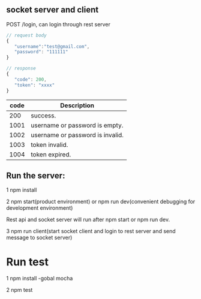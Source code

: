 ## socket server and client
 <p> POST /login, can login through rest server
 
 ```javascript
 // request body
 {
    "username":"test@gmail.com",
    "password": "111111"
 }

 // response
 {
    "code": 200,
    "token": "xxxx"
}
```

code | Description
------|------------
200  | success.
1001 | username or password is empty.
1002 | username or password is invalid.
1003 | token invalid.
1004 | token expired.

## Run the server:
<p>1 npm install
<p>2 npm start(product environment) or npm run dev(convenient debugging for development environment) 
<p>Rest api and socket server will run after npm start or npm run dev.
<p>3 npm run client(start socket client and login to rest server and send message to socket server)

# Run test
<p> 1 npm install -gobal mocha
<p> 2 npm test
